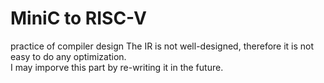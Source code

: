 # MiniC to RISC-V
practice of compiler design
The IR is not well-designed, therefore it is not easy to do any optimization.</br>
I may imporve this part by re-writing it in the future.
